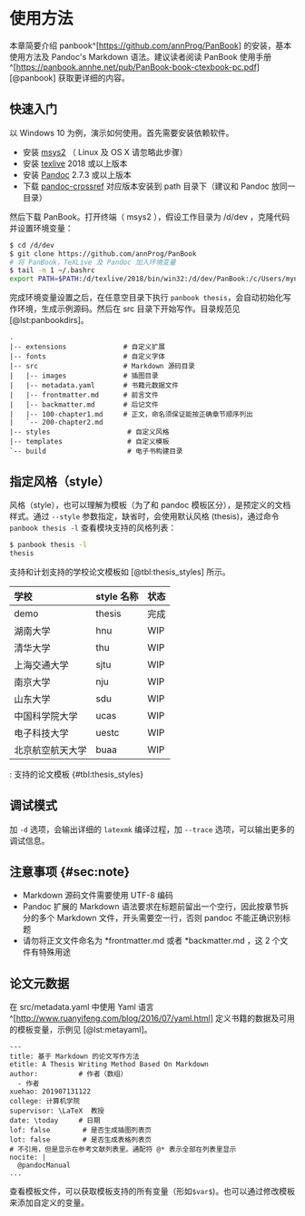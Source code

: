 
# 使用方法
本章简要介绍 panbook^[https://github.com/annProg/PanBook] 的安装，基本使用方法及 Pandoc's Markdown 语法。建议读者阅读 PanBook 使用手册^[https://panbook.annhe.net/pub/PanBook-book-ctexbook-pc.pdf] [@panbook] 获取更详细的内容。

## 快速入门
以 Windows 10 为例，演示如何使用。首先需要安装依赖软件。

- 安装 [msys2](https://www.msys2.org/) （ Linux 及 OS X 请忽略此步骤）
- 安装 [texlive](http://mirror.ctan.org/systems/texlive/Images/) 2018 或以上版本
- 安装 [Pandoc](https://pandoc.org/installing.html) 2.7.3 或以上版本
- 下载 [pandoc-crossref](https://github.com/lierdakil/pandoc-crossref/releases) 对应版本安装到 path 目录下（建议和 Pandoc 放同一目录）

然后下载 PanBook。打开终端（ msys2 ），假设工作目录为 /d/dev ，克隆代码并设置环境变量：

```bash
$ cd /d/dev
$ git clone https://github.com/annProg/PanBook
# 将 PanBook，TeXLive 及 Pandoc 加入环境变量
$ tail -n 1 ~/.bashrc
export PATH=$PATH:/d/texlive/2018/bin/win32:/d/dev/PanBook:/c/Users/myname/AppData/Local/Pandoc
```

完成环境变量设置之后，在任意空目录下执行 `panbook thesis`，会自动初始化写作环境，生成示例源码。然后在 src 目录下开始写作。目录规范见 [@lst:panbookdirs]。

```{#lst:panbookdirs .bash caption="PanBook 目录规范"}
.
|-- extensions              # 自定义扩展
|-- fonts                   # 自定义字体
|-- src                     # Markdown 源码目录
|   |-- images              # 插图目录
|   |-- metadata.yaml       # 书籍元数据文件
|   |-- frontmatter.md      # 前言文件
|   |-- backmatter.md       # 后记文件
|   |-- 100-chapter1.md     # 正文，命名须保证能按正确章节顺序列出
|   `-- 200-chapter2.md
|-- styles                   # 自定义风格
|-- templates                # 自定义模板 
`-- build                    # 电子书构建目录
```

## 指定风格（style）
风格（style），也可以理解为模板（为了和 pandoc 模板区分），是预定义的文档样式。通过 `--style` 参数指定，缺省时，会使用默认风格 (thesis)，通过命令 `panbook thesis -l` 查看模块支持的风格列表：

```bash
$ panbook thesis -l
thesis
```

支持和计划支持的学校论文模板如 [@tbl:thesis_styles] 所示。

学校 | style 名称 |状态
:---|:--|:-----
demo|thesis|完成
湖南大学|hnu| WIP
清华大学|thu| WIP
上海交通大学|sjtu| WIP
南京大学|nju| WIP
山东大学|sdu| WIP
中国科学院大学|ucas|WIP
电子科技大学|uestc| WIP
北京航空航天大学|buaa| WIP

: 支持的论文模板 {#tbl:thesis_styles}

## 调试模式
加 `-d` 选项，会输出详细的 `latexmk` 编译过程，加 `--trace` 选项，可以输出更多的调试信息。

## 注意事项 {#sec:note}

- Markdown 源码文件需要使用 UTF-8 编码
- Pandoc 扩展的 Markdown 语法要求在标题前留出一个空行，因此按章节拆分的多个 Markdown 文件，开头需要空一行，否则 pandoc 不能正确识别标题
- 请勿将正文文件命名为 *frontmatter.md 或者 *backmatter.md ，这 2 个文件有特殊用途

## 论文元数据
在 src/metadata.yaml 中使用 Yaml 语言^[http://www.ruanyifeng.com/blog/2016/07/yaml.html] 定义书籍的数据及可用的模板变量，示例见 [@lst:metayaml]。
```{#lst:metayaml .yaml caption="Metadata"}
---
title: 基于 Markdown 的论文写作方法
etitle: A Thesis Writing Method Based On Markdown
author:          # 作者（数组）
  - 作者
xuehao: 201907131122
college: 计算机学院
supervisor: \LaTeX  教授
date: \today     # 日期
lof: false        # 是否生成插图列表页
lot: false        # 是否生成表格列表页
# 不引用，但是显示在参考文献列表里。通配符 @* 表示全部在列表里显示
nocite: |
  @pandocManual
...
```

查看模板文件，可以获取模板支持的所有变量（形如`$var$`)。也可以通过修改模板来添加自定义的变量。
